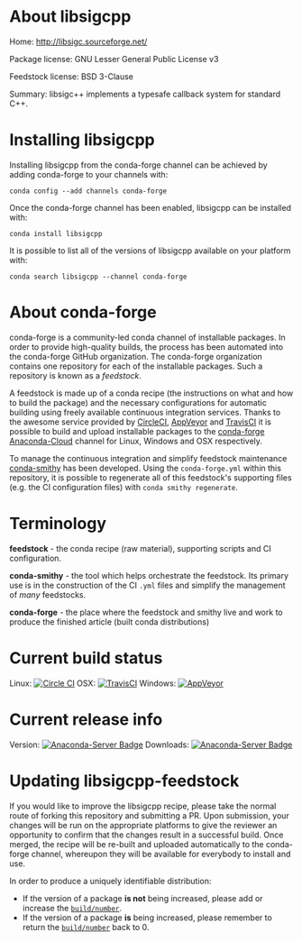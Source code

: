 About libsigcpp
===============

Home: http://libsigc.sourceforge.net/

Package license: GNU Lesser General Public License v3

Feedstock license: BSD 3-Clause

Summary: libsigc++ implements a typesafe callback system for standard C++.



Installing libsigcpp
====================

Installing libsigcpp from the conda-forge channel can be achieved by adding conda-forge to your channels with:

```
conda config --add channels conda-forge
```

Once the conda-forge channel has been enabled, libsigcpp can be installed with:

```
conda install libsigcpp
```

It is possible to list all of the versions of libsigcpp available on your platform with:

```
conda search libsigcpp --channel conda-forge
```


About conda-forge
=================

conda-forge is a community-led conda channel of installable packages.
In order to provide high-quality builds, the process has been automated into the
conda-forge GitHub organization. The conda-forge organization contains one repository 
for each of the installable packages. Such a repository is known as a *feedstock*.

A feedstock is made up of a conda recipe (the instructions on what and how to build
the package) and the necessary configurations for automatic building using freely
available continuous integration services. Thanks to the awesome service provided by
[CircleCI](https://circleci.com/), [AppVeyor](http://www.appveyor.com/)
and [TravisCI](https://travis-ci.org/) it is possible to build and upload installable
packages to the [conda-forge](https://anaconda.org/conda-forge)
[Anaconda-Cloud](http://docs.anaconda.org/) channel for Linux, Windows and OSX respectively.

To manage the continuous integration and simplify feedstock maintenance
[conda-smithy](http://github.com/conda-forge/conda-smithy) has been developed.
Using the ``conda-forge.yml`` within this repository, it is possible to regenerate all of
this feedstock's supporting files (e.g. the CI configuration files) with ``conda smithy regenerate``.


Terminology
===========

**feedstock** - the conda recipe (raw material), supporting scripts and CI configuration.

**conda-smithy** - the tool which helps orchestrate the feedstock.
                   Its primary use is in the construction of the CI ``.yml`` files
                   and simplify the management of *many* feedstocks.

**conda-forge** - the place where the feedstock and smithy live and work to
                  produce the finished article (built conda distributions)

Current build status
====================

Linux: [![Circle CI](https://circleci.com/gh/conda-forge/libsigcpp-feedstock.svg?style=svg)](https://circleci.com/gh/conda-forge/libsigcpp-feedstock)
OSX: [![TravisCI](https://travis-ci.org/conda-forge/libsigcpp-feedstock.svg?branch=master)](https://travis-ci.org/conda-forge/libsigcpp-feedstock) 
Windows: [![AppVeyor](https://ci.appveyor.com/api/projects/status/github/conda-forge/libsigcpp-feedstock?svg=True)](https://ci.appveyor.com/project/conda-forge/libsigcpp-feedstock/branch/master)

Current release info
====================
Version: [![Anaconda-Server Badge](https://anaconda.org/conda-forge/libsigcpp/badges/version.svg)](https://anaconda.org/conda-forge/libsigcpp)
Downloads: [![Anaconda-Server Badge](https://anaconda.org/conda-forge/libsigcpp/badges/downloads.svg)](https://anaconda.org/conda-forge/libsigcpp)


Updating libsigcpp-feedstock
============================

If you would like to improve the libsigcpp recipe, please take the normal
route of forking this repository and submitting a PR. Upon submission, your changes will
be run on the appropriate platforms to give the reviewer an opportunity to confirm that the
changes result in a successful build. Once merged, the recipe will be re-built and uploaded
automatically to the conda-forge channel, whereupon they will be available for everybody to
install and use.

In order to produce a uniquely identifiable distribution:
 * If the version of a package **is not** being increased, please add or increase
   the [``build/number``](http://conda.pydata.org/docs/building/meta-yaml.html#build-number-and-string). 
 * If the version of a package **is** being increased, please remember to return
   the [``build/number``](http://conda.pydata.org/docs/building/meta-yaml.html#build-number-and-string)
   back to 0.
